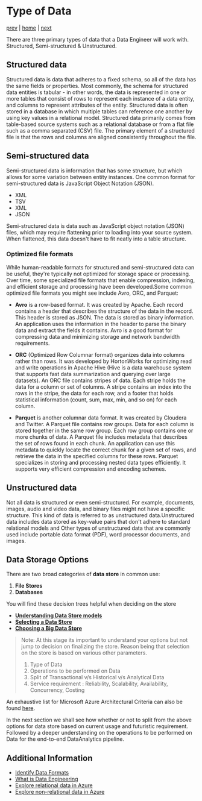 # Type of Data

[prev](./introduction.md) | [home](./introduction.md)  | [next](./dataoperations.md)

There are three primary types of data that a Data Engineer will work with. Structured, Semi-structured & Unstructured.

## Structured data

Structured data is data that adheres to a fixed schema, so all of the data has the same fields or properties. Most commonly, the schema for structured data entities is tabular - in other words, the data is represented in one or more tables that consist of rows to represent each instance of a data entity, and columns to represent attributes of the entity. Structured data is often stored in a database in which multiple tables can reference one another by using key values in a relational model. Structured data primarily comes from table-based source systems such as a relational database or from a flat file such as a comma separated (CSV) file. The primary element of a structured file is that the rows and columns are aligned consistently throughout the file.

## Semi-structured data

Semi-structured data is information that has some structure, but which allows for some variation between entity instances. One common format for semi-structured data is JavaScript Object Notation (JSON). 

- XML </br>
- TSV </br>
- XML </br>
- JSON </br>

Semi-structured data is data such as JavaScript object notation (JSON) files, which may require flattening prior to loading into your source system. When flattened, this data doesn't have to fit neatly into a table structure.

### Optimized file formats

While human-readable formats for structured and semi-structured data can be useful, they're typically not optimized for storage space or processing. Over time, some specialized file formats that enable compression, indexing, and efficient storage and processing have been developed.Some common optimized file formats you might see include Avro, ORC, and Parquet:

- **Avro** is a row-based format. It was created by Apache. Each record contains a header that describes the structure of the data in the record. This header is stored as JSON. The data is stored as binary information. An application uses the information in the header to parse the binary data and extract the fields it contains. Avro is a good format for compressing data and minimizing storage and network bandwidth requirements.

- **ORC** (Optimized Row Columnar format) organizes data into columns rather than rows. It was developed by HortonWorks for optimizing read and write operations in Apache Hive (Hive is a data warehouse system that supports fast data summarization and querying over large datasets). An ORC file contains stripes of data. Each stripe holds the data for a column or set of columns. A stripe contains an index into the rows in the stripe, the data for each row, and a footer that holds statistical information (count, sum, max, min, and so on) for each column.

- **Parquet** is another columnar data format. It was created by Cloudera and Twitter. A Parquet file contains row groups. Data for each column is stored together in the same row group. Each row group contains one or more chunks of data. A Parquet file includes metadata that describes the set of rows found in each chunk. An application can use this metadata to quickly locate the correct chunk for a given set of rows, and retrieve the data in the specified columns for these rows. Parquet specializes in storing and processing nested data types efficiently. It supports very efficient compression and encoding schemes.

## Unstructured data

Not all data is structured or even semi-structured. For example, documents, images, audio and video data, and binary files might not have a specific structure. This kind of data is referred to as unstructured data.Unstructured data includes data stored as key-value pairs that don't adhere to standard relational models and Other types of unstructured data that are commonly used include portable data format (PDF), word processor documents, and images.

## Data Storage Options

There are two broad categories of **data store** in common use:

1. **File Stores**
1. **Databases**

You will find these decision trees helpful when deciding on the store

- **[Understanding Data Store models](https://learn.microsoft.com/azure/architecture/guide/technology-choices/data-store-overview)**
- **[Selecting a Data Store](https://learn.microsoft.com/azure/architecture/guide/technology-choices/data-store-decision-tree)**
- **[Choosing a Big Data Store](https://learn.microsoft.com/azure/architecture/data-guide/technology-choices/data-storage)**

> Note:
At this stage its important to understand your options but not jump to decision on finalizing the store. Reason being that selection on the store is based on various other parameters.
>
>1. Type of Data
>1. Operations to be performed on Data
>1. Split of Transactional v/s Historical v/s Analytical Data
>1. Service requirement : Reliability, Scalability, Availability, Concurrency, Costing

An exhaustive list for Microsoft Azure Architectural Criteria can also be found [here](https://learn.microsoft.com/azure/architecture/guide/technology-choices/data-store-considerations).

In the next section we shall see how whether or not to split from the above options for data store based on current usage and futuristic requirement. Followed by a deeper understanding on the operations to be performed on Data for the end-to-end DataAnalytics pipeline.

## Additional Information

- [Identify Data Formats](https://learn.microsoft.com/training/modules/explore-core-data-concepts/2-data-formats)
- [What is Data Engineering](https://learn.microsoft.com/training/modules/introduction-to-data-engineering-azure/2-what-data-engineering)
- [Explore relational data in Azure](https://learn.microsoft.com/training/paths/azure-data-fundamentals-explore-relational-data/)
- [Explore non-relational data in Azure](https://learn.microsoft.com/training/paths/azure-data-fundamentals-explore-non-relational-data/)
